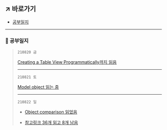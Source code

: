 ## ↗️ 바로가기
- [공부일지](https://github.com/jhy0409/210810-bstProjects#%EA%B3%B5%EB%B6%80%EC%9D%BC%EC%A7%80)
***
### 📖 공부일지

> `210820 금` 
> 
> [Creating a Table View Programmatically까지 읽음](https://www.notion.so/jhcode/210819-bst-Swift-3-18ea-3-8f66ba5824534903a062dee8400e1339#d66edd3b6553443a9283d8670a46c7c9)
> ***
> `210821 토` 
> 
> [Model object 읽는 중](https://www.notion.so/jhcode/210814-bst-Swift-2-21ea-2-0986ec77792e4badbdce48f934b8cefd#5d62a885609f42bd933f4aab94defdec)
> ***
> `210822 일` 
> 
> - [Object comparison 읽었음](https://www.notion.so/jhcode/210814-bst-Swift-2-21ea-2-0986ec77792e4badbdce48f934b8cefd#28d7812ed8604c38b163b621320454c0)
> 
> - [참고링크 36개 읽고 8개 남음](https://www.notion.so/jhcode/210814-bst-Swift-2-21ea-2-_-0986ec77792e4badbdce48f934b8cefd#4d4ea7cb89f74ced9af7d3992b4ca02a)
